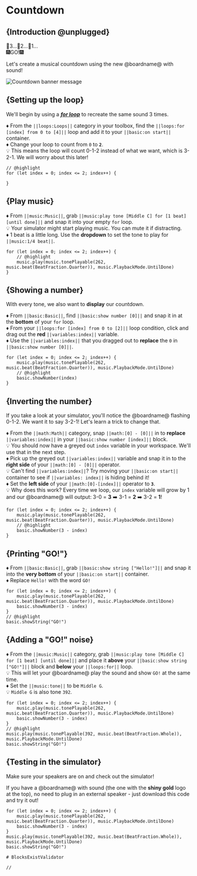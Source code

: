 # Countdown

## {Introduction @unplugged}

🎇3...🎇2...🎇1...  
🎆GO!🎆

Let's create a musical countdown using the new @boardname@ with sound!

![Countdown banner message](/static/mb/projects/countdown.png)

## {Setting up the loop}

We'll begin by using a [__*for loop*__](#forLoop "repeat code for a given number of times using an index") to recreate the same sound 3 times.

♦︎ From the ``||loops:Loops||`` category in your toolbox, find the ``||loops:for [index] from 0 to [4]||`` loop and add it to your ``||basic:on start||`` container.  
♦︎ Change your loop to count from ``0`` to **``2``**.  
💡 This means the loop will count 0-1-2 instead of what we want, which is 3-2-1. We will worry about this later!

```blocks
// @highlight
for (let index = 0; index <= 2; index++) {
	
}
```

## {Play music}

♦︎ From ``||music:Music||``, grab ``||music:play tone [Middle C] for [1 beat] [until done]||`` and snap it into your empty ``for`` loop.  
💡 Your simulator might start playing music. You can mute it if distracting.  
♦︎ 1 beat is a little long. Use the **dropdown** to set the tone to play for ``||music:1/4 beat||``.

```blocks
for (let index = 0; index <= 2; index++) {
    // @highlight
    music.play(music.tonePlayable(262, music.beat(BeatFraction.Quarter)), music.PlaybackMode.UntilDone)
}
```

## {Showing a number}

With every tone, we also want to **display** our countdown.

♦︎ From ``||basic:Basic||``, find ``||basic:show number [0]||`` and snap it in at the **bottom** of your ``for`` loop.  
♦︎ From your ``||loops:for [index] from 0 to [2]||`` loop condition, click and drag out the **red** ``||variables:index||`` variable.  
♦︎ Use the ``||variables:index||`` that you dragged out to **replace** the ``0`` in ``||basic:show number [0]||``.

```blocks
for (let index = 0; index <= 2; index++) {
    music.play(music.tonePlayable(262, music.beat(BeatFraction.Quarter)), music.PlaybackMode.UntilDone)
    // @highlight
    basic.showNumber(index)
}
```

## {Inverting the number}

If you take a look at your simulator, you'll notice the @boardname@ flashing 0-1-2. We want it to say 3-2-1! Let's learn a trick to change that.

♦︎ From the ``||math:Math||`` category, snap ``||math:[0] - [0]||`` in to **replace** ``||variables:index||`` in your ``||basic:show number [index]||`` block.  
💡 You should now have a greyed out ``index`` variable in your workspace. We'll use that in the next step.  
♦︎ Pick up the greyed out ``||variables:index||`` variable and snap it in to the **right side** of your ``||math:[0] - [0]||`` operator.  
💡 Can't find ``||variables:index||``? Try moving your ``||basic:on start||`` container to see if ``||variables: index||`` is hiding behind it!  
♦︎ Set the **left side** of your ``||math:[0]-[index]||`` operator to **``3``**.  
💡 Why does this work? Every time we loop, our ``index`` variable will grow by 1 and our @boardname@ will output: 3-0 = **3** ➡️ 3-1 = **2** ➡️ 3-2 = **1**!

```blocks
for (let index = 0; index <= 2; index++) {
    music.play(music.tonePlayable(262, music.beat(BeatFraction.Quarter)), music.PlaybackMode.UntilDone)
    // @highlight
    basic.showNumber(3 - index)
}
```

## {Printing "GO!"}

♦︎ From ``||basic:Basic||``, grab ``||basic:show string ["Hello!"]||`` and snap it into the **very bottom** of your ``||basic:on start||`` container.  
♦︎ Replace ``Hello!`` with the word ``GO!``

```blocks
for (let index = 0; index <= 2; index++) {
    music.play(music.tonePlayable(262, music.beat(BeatFraction.Quarter)), music.PlaybackMode.UntilDone)
    basic.showNumber(3 - index)
}
// @highlight
basic.showString("GO!")
```

## {Adding a "GO!" noise}

♦︎ From the ``||music:Music||`` category, grab ``||music:play tone [Middle C] for [1 beat] [until done]||`` and place it **above** your ``||basic:show string ["GO!"]||`` block and **below** your ``||loops:for||`` loop.  
💡 This will let your @boardname@ play the sound and show ``GO!`` at the same time.  
♦︎ Set the ``||music:tone||`` to be ``Middle G``.  
💡 ``Middle G`` is also tone ``392``.

```blocks
for (let index = 0; index <= 2; index++) {
    music.play(music.tonePlayable(262, music.beat(BeatFraction.Quarter)), music.PlaybackMode.UntilDone)
    basic.showNumber(3 - index)
}
// @highlight
music.play(music.tonePlayable(392, music.beat(BeatFraction.Whole)), music.PlaybackMode.UntilDone)
basic.showString("GO!")
```

## {Testing in the simulator}

Make sure your speakers are on and check out the simulator!  

If you have a @boardname@ with sound (the one with the **shiny gold** logo at the top), no need to plug in an external speaker - just download this code and try it out!

```blocks
for (let index = 0; index <= 2; index++) {
    music.play(music.tonePlayable(262, music.beat(BeatFraction.Quarter)), music.PlaybackMode.UntilDone)
    basic.showNumber(3 - index)
}
music.play(music.tonePlayable(392, music.beat(BeatFraction.Whole)), music.PlaybackMode.UntilDone)
basic.showString("GO!")
```

```validation.global
# BlocksExistValidator
```

```template
//
```